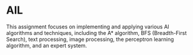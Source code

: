 # AIL
This assignment focuses on implementing and applying various AI algorithms and techniques, including the A* algorithm, BFS (Breadth-First Search), text processing, image processing, the perceptron learning algorithm, and an expert system.

